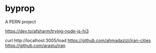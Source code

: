 # byprop
A PERN project

https://dev.to/afsharm/trying-node-js-hi3

curl http://localhost:3005/load
https://github.com/ahmadazizi/iran-cities
https://github.com/arastu/iran
